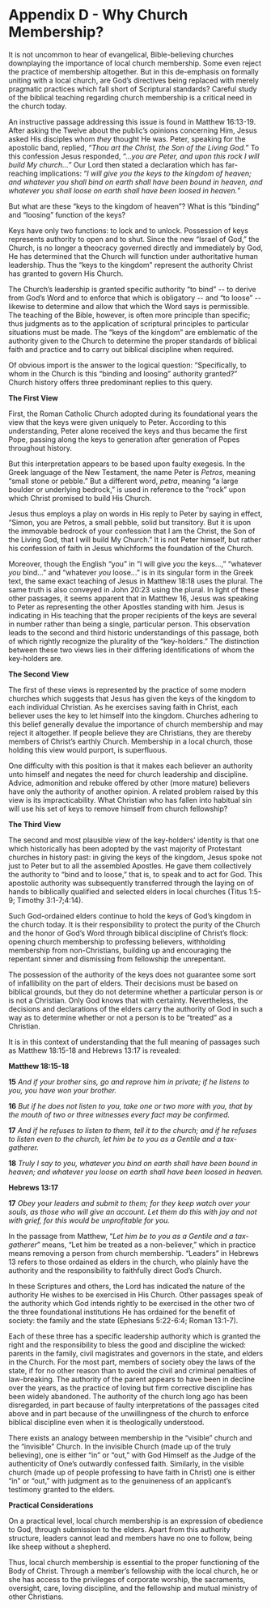 # Appendix D - Why Church Membership?

It is not uncommon to hear of evangelical, Bible-believing churches downplaying the importance of local church membership. Some even reject the practice of membership altogether. But in this de-emphasis on formally uniting with a local church, are God’s directives being replaced with merely pragmatic practices which fall short of Scriptural standards? Careful study of the biblical teaching regarding church membership is a critical need in the church today.

An instructive passage addressing this issue is found in Matthew 16:13-19. After asking the Twelve about the public’s opinions concerning Him, Jesus asked His disciples whom *they* thought He was. Peter, speaking for the apostolic band, replied, “*Thou art the Christ, the Son of the Living God.*” To this confession Jesus responded, “...*you are Peter, and upon this rock I will build My church...*” Our Lord then stated a declaration which has far-reaching implications: “*I will give you the keys to the kingdom of heaven; and whatever you shall bind on earth shall have been bound in heaven, and whatever you shall loose on earth shall have been loosed in heaven.*”

But what are these “keys to the kingdom of heaven”? What is this “binding” and “loosing” function of the keys?

Keys have only two functions: to lock and to unlock. Possession of keys represents authority to open and to shut. Since the new “Israel of God,” the Church, is no longer a theocracy governed directly and immediately by God, He has determined that the Church will function under authoritative human leadership. Thus the “keys to the kingdom” represent the authority Christ has granted to govern His Church.

The Church’s leadership is granted specific authority “to bind” -- to derive from God’s Word and to enforce that which is obligatory -- and “to loose” -- likewise to determine and allow that which the Word says is permissible. The teaching of the Bible, however, is often more principle than specific; thus judgments as to the application of scriptural principles to particular situations must be made. The “keys of the kingdom” are emblematic of the authority given to the Church to determine the proper standards of biblical faith and practice and to carry out biblical discipline when required.

Of obvious import is the answer to the logical question: “Specifically, to whom in the Church is this “binding and loosing” authority granted?” Church history offers three predominant replies to this query.

**The First View**

First, the Roman Catholic Church adopted during its foundational years the view that the keys were given uniquely to Peter. According to this understanding, Peter alone received the keys and thus became the first Pope, passing along the keys to generation after generation of Popes throughout history.

But this interpretation appears to be based upon faulty exegesis. In the Greek language of the New Testament, the name Peter is *Petros*, meaning “small stone or pebble.” But a different word, *petra*, meaning “a large boulder or underlying bedrock,” is used in reference to the “rock” upon
which Christ promised to build His Church.

Jesus thus employs a play on words in His reply to Peter by saying in effect, “Simon, you are Petros, a small pebble, solid but transitory. But it is upon the immovable bedrock of your confession that I am the Christ, the Son of the Living God, that I will build My Church.” It is not Peter himself, but rather his confession of faith in Jesus whichforms the foundation of the Church.

Moreover, though the English “you” in “I will give *you* the keys...,” “whatever *you* bind...” and “whatever *you* loose...” is in its singular form in the Greek text, the same exact teaching of Jesus in Matthew 18:18 uses the plural. The same truth is also conveyed in John 20:23 using the plural. In light of these other passages, it seems apparent that in Matthew 16, Jesus was speaking to Peter as representing the other Apostles standing with him. Jesus is indicating in His teaching that the proper recipients of the keys are several in number rather than being a single, particular person. This observation leads to the second and third historic understandings of this passage, both of which rightly recognize the plurality of the “key-holders.” The distinction between these two views lies in their differing identifications of whom the key-holders are.

**The Second View**

The first of these views is represented by the practice of some modern churches which suggests that Jesus has given the keys of the kingdom to each individual Christian. As he exercises saving faith in Christ, each believer uses the key to let himself into the kingdom. Churches adhering to this belief generally devalue the importance of church membership and may reject it altogether. If people believe they are Christians, they are thereby members of Christ’s earthly Church. Membership in a local church, those holding this view would purport, is superfluous.

One difficulty with this position is that it makes each believer an authority unto himself and negates the need for church leadership and discipline. Advice, admonition and rebuke offered by other (more mature) believers have only the authority of another opinion. A related problem raised by this view is its impracticability. What Christian who has fallen into habitual sin will use his set of keys to remove himself from church fellowship?

**The Third View**

The second and most plausible view of the key-holders’ identity is that one which historically has been adopted by the vast majority of Protestant churches in history past: in giving the keys of the kingdom, Jesus spoke not just to Peter but to all the assembled Apostles. He gave them collectively the authority to “bind and to loose,” that is, to speak and to act for God. This apostolic authority was subsequently transferred through the laying on of hands to biblically qualified and selected elders in local churches (Titus 1:5-9; Timothy 3:1-7;4:14).

Such God-ordained elders continue to hold the keys of God’s kingdom in the church today. It is their responsibility to protect the purity of the Church and the honor of God’s Word through biblical discipline of Christ’s flock: opening church membership to professing believers, withholding membership from non-Christians, building up and encouraging the repentant sinner and dismissing from fellowship the unrepentant.

The possession of the authority of the keys does not guarantee some sort of infallibility on the part of elders. Their decisions must be based on biblical grounds, but they do not determine whether a particular person is or is not a Christian. Only God knows that with certainty. Nevertheless, the decisions and declarations of the elders carry the authority of God in such a way as to determine whether or not a person is to be “treated” as a Christian.

It is in this context of understanding that the full meaning of passages such as Matthew 18:15-18 and Hebrews 13:17 is revealed:

**Matthew 18:15-18**

**15** *And if your brother sins, go and reprove him in private; if he listens to you, you have won your brother.*

**16** *But if he does not listen to you, take one or two more with you, that by the mouth of two or three witnesses every fact may be confirmed.*

**17** *And if he refuses to listen to them, tell it to the church; and if he refuses to listen even to the church, let him be to you as a Gentile and a tax-gatherer.*

**18** *Truly I say to you, whatever you bind on earth shall have been bound in heaven; and whatever you loose on earth shall have been loosed in heaven.*

**Hebrews 13:17**

**17** *Obey your leaders and submit to them; for they keep watch over your souls, as those who will give an account. Let them do this with joy and not with grief, for this would be unprofitable for you.*

In the passage from Matthew, “*Let him be to you as a Gentile and a tax-gatherer*” means, “Let him be treated as a non-believer,” which in practice means removing a person from church membership. “Leaders” in Hebrews 13 refers to those ordained as elders in the church, who plainly have the authority and the responsibility to faithfully direct God’s Church.

In these Scriptures and others, the Lord has indicated the nature of the authority He wishes to be exercised in His Church. Other passages speak of the authority which God intends rightly to be exercised in the other two of the three foundational institutions He has ordained for the benefit of society: the family and the state (Ephesians 5:22-6:4; Roman 13:1-7).

Each of these three has a specific leadership authority which is granted the right and the responsibility to bless the good and discipline the wicked: parents in the family, civil magistrates and governors in the state, and elders in the Church. For the most part, members of society obey the laws of the state, if for no other reason than to avoid the civil and criminal penalties of law-breaking. The authority of the parent appears to have been in decline over the years, as the practice of loving but firm corrective discipline has been widely abandoned. The authority of the church long ago has been disregarded, in part because of faulty interpretations of the passages cited above and in part because of the unwillingness of the church to enforce biblical discipline even when it is theologically understood.

There exists an analogy between membership in the “visible” church and the “invisible” Church. In the invisible Church (made up of the truly believing), one is either “in” or “out,” with God Himself as the Judge of the authenticity of One’s outwardly confessed faith. Similarly, in the visible church (made up of people professing to have faith in Christ) one is either “in” or “out,” with judgment as to the genuineness of an applicant’s testimony granted to the elders.

**Practical Considerations**

On a practical level, local church membership is an expression of obedience to God, through submission to the elders. Apart from this authority structure, leaders cannot lead and members have no one to follow, being like sheep without a shepherd.

Thus, local church membership is essential to the proper functioning of the Body of Christ. Through a member’s fellowship with the local church, he or she has access to the privileges of corporate worship, the sacraments, oversight, care, loving discipline, and the fellowship and mutual ministry of other Christians.
